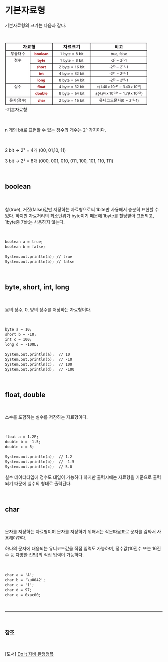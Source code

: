 # 기본자료형

기본자료형의 크기는 다음과 같다.

<br>

![ex_screenshot](./img/%EA%B8%B0%EB%B3%B8%EC%9E%90%EB%A3%8C%ED%98%95.png)   
-기본자료형

<br>

n 개의 bit로 표현할 수 있는 정수의 개수는 2ⁿ 가지이다.

<br>

2 bit -> 2² = 4개 (00, 01,10, 11)

3 bit -> 2³ = 8개 (000, 001, 010, 011, 100, 101, 110, 111)

<br>

## boolean

<br>

참(true), 거짓(false)값만 저장하는 자료형으로써 1bite만 사용해서 충분히 표현할 수 있다. 하지만 자료처리의 최소단위가 byte이기 때문에 1byte를 할당받아 표현되고, 1byte중 7bit는 사용하지 않는다.

<br>

```
boolean a = true;
boolean b = false;

System.out.println(a); // true
System.out.println(b); // false
```

<br>

## byte, short, int, long

<br>

음의 정수, 0, 양의 정수를 저장하는 자료형이다.

<br>

```
byte a = 10;
short b = -10;
int c = 100;
long d = -100L;

System.out.println(a);  // 10
System.out.println(b);  // -10
System.out.println(c);  // 100
System.out.println(d);  // -100
```

<br>

## float, double

<br>

소수를 포함하는 실수를 저장하는 자료형이다.

<br>

```
float a = 1.2F;
double b = -1.5;
double c = 5;

System.out.println(a);  // 1.2
System.out.println(b);  // -1.5
System.out.println(c);  // 5.0
```

실수 데이터타입에 정수도 대입이 가능하다 하지만 출력시에는 자료형을 기준으로 출력되기 때문에 실수의 형태로 출력된다.

<br>

## char

<br>

문자를 저장하는 자료형이며 문자를 저장하기 위해서는 작은따옴표로 문자를 감싸서 사용해야한다. 

하나의 문자에 대응되는 유니코드값을 직접 입력도 가능하며, 정수값(10진수 또는 16진수 등 다양한 진법)의 직접 입력이 가능하다.

<br>

```
char a = 'A';
char b = '\u0042';
char c = '1';
char d = 97;
char e = 0xac00;
```

<br>

- - -

<br>

### 참조

<br>

[도서] [Do it 자바 완정정복](https://search.shopping.naver.com/book/catalog/32455536636?cat_id=50010920&frm=PBOKPRO&query=Do+it+%EC%9E%90%EB%B0%94%EC%99%84%EC%A0%84%EC%A0%95%EB%B3%B5&NaPm=ct%3Dljjvfgg8%7Cci%3D2e4d8036e09c766287eb3fc1901008f11846c8bd%7Ctr%3Dboknx%7Csn%3D95694%7Chk%3D25ed6432f4d7e79d0f955388870a4fb284070b86)


